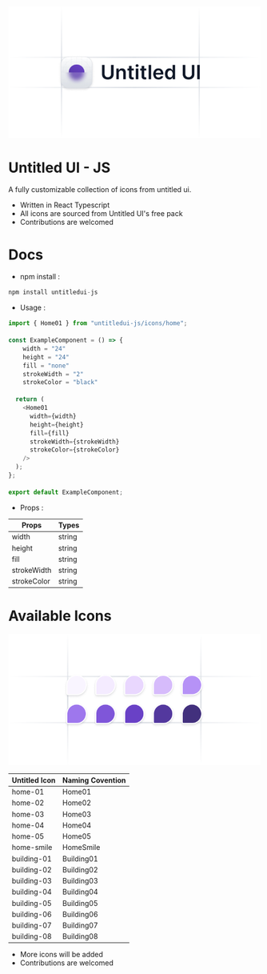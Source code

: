 <img src="./images/logo.png">

# Untitled UI - JS

A fully customizable collection of icons from untitled ui.

- Written in React Typescript
- All icons are sourced from Untitled UI's free pack
- Contributions are welcomed

# Docs

- npm install :

```js
npm install untitledui-js
```

- Usage :

```js
import { Home01 } from "untitledui-js/icons/home";

const ExampleComponent = () => {
    width = "24"
    height = "24"
    fill = "none"
    strokeWidth = "2"
    strokeColor = "black"

  return (
    <Home01
      width={width}
      height={height}
      fill={fill}
      strokeWidth={strokeWidth}
      strokeColor={strokeColor}
    />
  );
};

export default ExampleComponent;
```

* Props : 

| Props     | Types |
| ----------- | ----------- |
| width     | string      |
| height   | string       |
| fill  | string       |
| strokeWidth  | string       |
| strokeColor  | string       |

# Available Icons
<img src="./images/icons.png">

| Untitled Icon    | Naming Covention |
| ----------- | ----------- |
| home-01    | Home01      |
| home-02  | Home02      |
| home-03  | Home03       |
| home-04  | Home04       |
| home-05 | Home05      |
| home-smile | HomeSmile      |
| building-01    | Building01      |
| building-02  | Building02      |
| building-03  | Building03       |
| building-04  | Building04       |
| building-05 | Building05      |
| building-06 | Building06      |
| building-07 | Building07      |
| building-08 | Building08      |

* More icons will be added
* Contributions are welcomed
